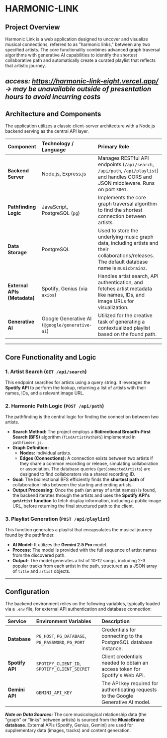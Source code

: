 # HARMONIC-LINK

## Project Overview

Harmonic Link is a web application designed to uncover and visualize musical connections, referred to as "harmonic links," between any two specified artists. The core functionality combines advanced graph traversal algorithms with generative AI capabilities to identify the shortest collaborative path and automatically create a curated playlist that reflects that artistic journey.

***access: https://harmonic-link-eight.vercel.app/ -> may be unavailable outside of presentation hours to avoid incurring costs***
---

## Architecture and Components

The application utilizes a classic client-server architecture with a Node.js backend serving as the central API layer.

| Component | Technology / Language | Primary Role |
| :--- | :--- | :--- |
| **Backend Server** | Node.js, Express.js | Manages RESTful API endpoints (`/api/search`, `/api/path`, `/api/playlist`) and handles CORS and JSON middleware. Runs on port `3001`. |
| **Pathfinding Logic** | JavaScript, PostgreSQL (`pg`) | Implements the core graph traversal algorithm to find the shortest connection between artists. |
| **Data Storage** | PostgreSQL | Used to store the underlying music graph data, including artists and their collaborations/releases. The default database name is `musicbrainz`. |
| **External APIs (Metadata)** | Spotify, Genius (via `axios`) | Handles artist search, API authentication, and fetches artist metadata like names, IDs, and image URLs for visualization. |
| **Generative AI** | Google Generative AI (`@google/generative-ai`) | Utilized for the creative task of generating a contextualized playlist based on the found path. |

---

## Core Functionality and Logic

### 1. Artist Search (`GET /api/search`)

This endpoint searches for artists using a query string. It leverages the **Spotify API** to perform the lookup, returning a list of artists with their names, IDs, and a relevant image URL.

### 2. Harmonic Path Logic (`POST /api/path`)

The pathfinding is the central logic for finding the connection between two artists.

* **Search Method:** The project employs a **Bidirectional Breadth-First Search (BFS)** algorithm (`findArtistPathBFS`) implemented in `pathfinder.js`.
* **Graph Definition:**
    * **Nodes:** Individual artists.
    * **Edges (Connections):** A connection exists between two artists if they share a common recording or release, simulating collaboration or association. The database queries (`getConnectedArtists`) are designed to find collaborators via a shared recording ID.
* **Goal:** The bidirectional BFS efficiently finds the **shortest path** of collaboration links between the starting and ending artists.
* **Output Processing:** Once the path (an array of artist names) is found, the backend iterates through the artists and uses the **Spotify API's `getArtist` function** to fetch display information, including a public image URL, before returning the final structured path to the client.

### 3. Playlist Generation (`POST /api/playlist`)

This function generates a playlist that encapsulates the musical journey found by the pathfinder.

* **AI Model:** It utilizes the **Gemini 2.5 Pro** model.
* **Process:** The model is provided with the full sequence of artist names from the discovered path.
* **Output:** The model generates a list of 10-12 songs, including 2-3 popular tracks from each artist in the path, structured as a JSON array of `title` and `artist` objects.

---

## Configuration

The backend environment relies on the following variables, typically loaded via a `.env` file, for external API authentication and database connection:

| Service | Environment Variables | Description |
| :--- | :--- | :--- |
| **Database** | `PG_HOST`, `PG_DATABASE`, `PG_PASSWORD`, `PG_PORT` | Credentials for connecting to the PostgreSQL database instance. |
| **Spotify API** | `SPOTIFY_CLIENT_ID`, `SPOTIFY_CLIENT_SECRET` | Client credentials needed to obtain an access token for Spotify's Web API. |
| **Gemini API** | `GEMINI_API_KEY` | The API key required for authenticating requests to the Google Generative AI model. |

***Note on Data Sources:*** The core musicological relationship data (the "graph" or "links" between artists) is sourced from the **MusicBrainz database**. External APIs (Spotify, Genius, Gemini) are used for supplementary data (images, tracks) and content generation. 